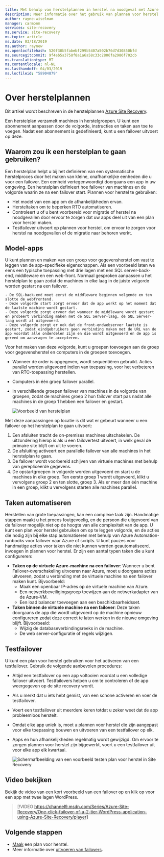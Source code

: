 ```yaml
---
title: Met behulp van herstelplannen in herstel na noodgeval met Azure Site Recovery | Microsoft Docs
description: Meer informatie over het gebruik van plannen voor herstel voor herstel na noodgeval met de Azure Site Recovery-service.
author: rayne-wiselman
manager: carmonm
services: site-recovery
ms.service: site-recovery
ms.topic: article
ms.date: 03/18/2019
ms.author: raynew
ms.openlocfilehash: 520f30b5fabebf299b5407a502b76d7d30850bfd
ms.sourcegitcommit: 9f4eb5a3758f8a1a6a58c33c2806fa2986f702cb
ms.translationtype: MT
ms.contentlocale: nl-NL
ms.lasthandoff: 04/03/2019
ms.locfileid: "58904879"
---
```

# <a name="about-recovery-plans"></a>Over herstelplannen

Dit artikel wordt beschreven in de herstelplannen [Azure Site Recovery](site-recovery-overview.md).

Een herstelplan verzamelt machines in herstelgroepen. U kunt een abonnement aanpassen door de volgorde, instructies en taken aan toe te voegen. Nadat een abonnement is gedefinieerd, kunt u een failover uitvoert op deze.



## <a name="why-use-a-recovery-plan"></a>Waarom zou ik een herstelplan te gaan gebruiken?

Een herstelplan helpt u bij het definiëren van een systematische herstelproces door het maken van kleine, onafhankelijke eenheden die u voor een failover. Een eenheid vertegenwoordigt doorgaans een app in uw omgeving. Een herstelplan definieert hoe failover van machines en de volgorde waarin ze na een failover start. Plannen voor herstel te gebruiken:

* Het model van een app om de afhankelijkheden ervan.
* Hersteltaken om te beperken RTO automatiseren.
* Controleert u of u bent voorbereid voor migratie of herstel na noodgevallen door ervoor te zorgen dat uw apps deel uit van een plan voor herstel maken.
* Testfailover uitvoert op plannen voor herstel, om ervoor te zorgen voor herstel na noodgevallen of de migratie naar behoren werkt.


## <a name="model-apps"></a>Model-apps

U kunt plannen en maken van een groep voor gegevensherstel om vast te leggen van de app-specifieke eigenschappen. Als een voorbeeld laten we eens een typische toepassing met drie lagen met een SQL server-back-end, middleware en een web-front. Normaal gesproken aanpassen u het herstelplan te gaan zodat de machines in elke laag in de juiste volgorde worden gestart na een failover.

    - De SQL-back-end moet eerst de middleware beginnen volgende en ten slotte de webfrontend.
    - Deze volgorde start zorgt ervoor dat de app werkt op het moment dat de laatste machine wordt gestart.
    - Deze volgorde zorgt ervoor dat wanneer de middleware wordt gestart en probeert verbinding maken met de SQL Server-laag, de SQL Server-laag wordt al uitgevoerd. 
    - Deze volgorde zorgt er ook dat de front-endwebserver laatste is gestart, zodat eindgebruikers geen verbinding maken met de URL van de app voordat alle onderdelen zijn en die wordt uitgevoerd en de app is gereed om aanvragen te accepteren.

Voor het maken van deze volgorde, kunt u groepen toevoegen aan de groep voor gegevensherstel en computers in de groepen toevoegen.
- Wanneer de order is opgegeven, wordt sequentiëren gebruikt. Acties parallel worden uitgevoerd indien van toepassing, voor het verbeteren van RTO-toepassing herstellen.
- Computers in één groep failover parallel.
- In verschillende groepen failover van machines in de volgorde van groepen, zodat de machines groep 2 hun failover start pas nadat alle machines in de groep 1 hebben een failover en gestart.

    ![Voorbeeld van herstelplan](./media/recovery-plan-overview/rp.png)

Met deze aanpassingen op locatie is dit wat er gebeurt wanneer u een failover op het herstelplan te gaan uitvoert: 

1. Een afsluiten tracht de on-premises machines uitschakelen. De uitzondering hierop is als u een failovertest uitvoert, in welk geval de primaire site blijft om uit te voeren. 
2. De afsluiting activeert een parallelle failover van alle machines in het herstelplan te gaan.
3. De failover wordt voorbereid schijven van virtuele machines met behulp van gerepliceerde gegevens.
4. De opstartgroepen in volgorde worden uitgevoerd en start u de machines in elke groep. Ten eerste groep 1 wordt uitgevoerd, klikt u vervolgens groep 2 en ten slotte, groep 3. Als er meer dan één machine in een groep, klikt u vervolgens starten alle machines parallel.


## <a name="automate-tasks"></a>Taken automatiseren

Herstellen van grote toepassingen, kan een complexe taak zijn. Handmatige stappen maakt u het proces foutgevoelig, en de persoon die uitgevoerd van de failover mogelijk niet op de hoogte van alle complexiteit van de app. U kunt een plan voor herstel gebruiken om op te leggen volgorde, en de acties die nodig zijn bij elke stap automatiseren met behulp van Azure Automation-runbooks voor failover naar Azure of scripts. U kunt pauzes voor handmatige acties voor taken die niet kunnen worden geautomatiseerd, invoegen in plannen voor herstel. Er zijn een aantal typen taken die u kunt configureren:

* **Taken op de virtuele Azure-machine na een failover**: Wanneer u bent Failover-overschakeling uitvoeren naar Azure, moet u doorgaans acties uitvoeren, zodat u verbinding met de virtuele machine na een failover maken kunt. Bijvoorbeeld: 
    * Maak een openbaar IP-adres op de virtuele machine van Azure.
    * Een netwerkbeveiligingsgroep toewijzen aan de netwerkadapter van de Azure-VM.
    * Een load balancer toevoegen aan een beschikbaarheidsset.
* **Taken binnen de virtuele machine na een failover**: Deze taken doorgaans de app die wordt uitgevoerd op de machine opnieuw configureren zodat deze correct te laten werken in de nieuwe omgeving blijft. Bijvoorbeeld:
    * Wijzig de databaseverbindingsreeks in de machine.
    * De web server-configuratie of regels wijzigen.


## <a name="test-failover"></a>Testfailover

U kunt een plan voor herstel gebruiken voor het activeren van een testfailover. Gebruik de volgende aanbevolen procedures:

- Altijd een testfailover op een app voltooien voordat u een volledige failover uitvoert. Testfailovers helpen u om te controleren of de app weergegeven op de site recovery wordt.
- Als u merkt dat u iets hebt gemist, van een schone activeren en voer de testfailover. 
- Voert een testfailover uit meerdere keren totdat u zeker weet dat de app probleemloos herstelt.
- Omdat elke app uniek is, moet u plannen voor herstel die zijn aangepast voor elke toepassing bouwen en uitvoeren van een testfailover op elk.
- Apps en hun afhankelijkheden regelmatig wordt gewijzigd. Om ervoor te zorgen plannen voor herstel zijn bijgewerkt, voert u een testfailover uit voor elke app elk kwartaal.

    ![Schermafbeelding van een voorbeeld testen plan voor herstel in Site Recovery](./media/recovery-plan-overview/rptest.png)

## <a name="watch-the-video"></a>Video bekijken

Bekijk de video van een kort voorbeeld van een failover op en klik op voor een app met twee lagen WordPress.
    
> [!VIDEO https://channel9.msdn.com/Series/Azure-Site-Recovery/One-click-failover-of-a-2-tier-WordPress-application-using-Azure-Site-Recovery/player]



## <a name="next-steps"></a>Volgende stappen

- [Maak](site-recovery-create-recovery-plans.md) een plan voor herstel.
- Meer informatie over [uitvoeren van failovers](site-recovery-failover.md).  
